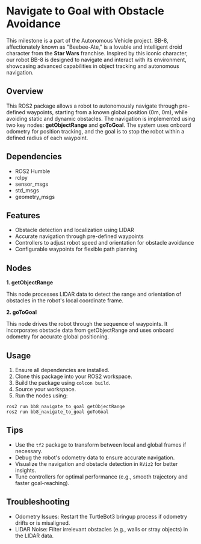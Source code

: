 # Navigate to Goal with Obstacle Avoidance

This milestone is a part of the Autonomous Vehicle project. BB-8, affectionately known as "Beebee-Ate," is a lovable and intelligent droid character from the __Star Wars__ franchise. Inspired by this iconic character, our robot BB-8 is designed to navigate and interact with its environment, showcasing advanced capabilities in object tracking and autonomous navigation.

## Overview

This ROS2 package allows a robot to autonomously navigate through pre-defined waypoints, starting from a known global position (0m, 0m), while avoiding static and dynamic obstacles. The navigation is implemented using two key nodes: __getObjectRange__ and __goToGoal__. The system uses onboard odometry for position tracking, and the goal is to stop the robot within a defined radius of each waypoint.

## Dependencies

- ROS2 Humble
- rclpy
- sensor_msgs
- std_msgs
- geometry_msgs

## Features

- Obstacle detection and localization using LIDAR
- Accurate navigation through pre-defined waypoints
- Controllers to adjust robot speed and orientation for obstacle avoidance
- Configurable waypoints for flexible path planning

## Nodes
**1. getObjectRange**

This node processes LIDAR data to detect the range and orientation of obstacles in the robot's local coordinate frame.

**2. goToGoal**

This node drives the robot through the sequence of waypoints. It incorporates obstacle data from getObjectRange and uses onboard odometry for accurate global positioning.

## Usage
1. Ensure all dependencies are installed.
2. Clone this package into your ROS2 workspace.
3. Build the package using `colcon build`.
4. Source your workspace.
5. Run the nodes using:
```
ros2 run bb8_navigate_to_goal getObjectRange
ros2 run bb8_navigate_to_goal goToGoal
```

## Tips
- Use the `tf2` package to transform between local and global frames if necessary.
- Debug the robot's odometry data to ensure accurate navigation.
- Visualize the navigation and obstacle detection in `RViz2` for better insights.
- Tune controllers for optimal performance (e.g., smooth trajectory and faster goal-reaching).

## Troubleshooting
- Odometry Issues: Restart the TurtleBot3 bringup process if odometry drifts or is misaligned.
- LIDAR Noise: Filter irrelevant obstacles (e.g., walls or stray objects) in the LIDAR data.
